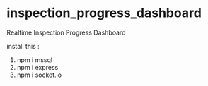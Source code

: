 # inspection_progress_dashboard
Realtime Inspection Progress Dashboard 

install this :
1. npm i mssql
2. npm i express
3. npm i socket.io
